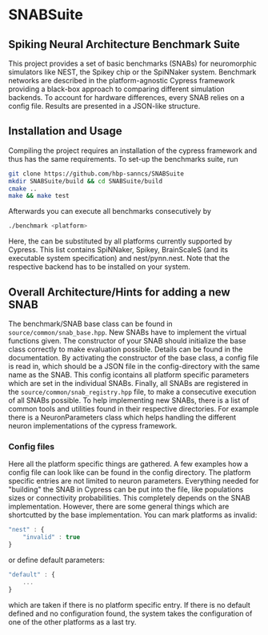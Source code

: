 # SNABSuite
## Spiking Neural Architecture Benchmark Suite

This project provides a set of basic benchmarks (SNABs) for neuromorphic simulators like NEST, the Spikey chip or the SpiNNaker system. Benchmark networks are described in the platform-agnostic Cypress framework providing a black-box approach to comparing different simulation backends. To account for hardware differences, every SNAB relies on a config file. Results are presented in a JSON-like structure.

## Installation and Usage

Compiling the project requires an installation of the cypress framework and thus has the same requirements. To set-up the benchmarks suite, run
```bash
git clone https://github.com/hbp-sanncs/SNABSuite
mkdir SNABSuite/build && cd SNABSuite/build
cmake ..
make && make test
```

Afterwards you can execute all benchmarks consecutively by
```bash
./benchmark <platform>
```
Here, the <platform> can be substituted by all platforms currently supported by Cypress. This list contains SpiNNaker, Spikey, BrainScaleS (and its executable system specification) and nest/pynn.nest. Note that the respective backend has to be installed on your system. 

## Overall Architecture/Hints for adding a new SNAB

The benchmark/SNAB base class can be found in `source/common/snab_base.hpp`. New SNABs have to implement the virtual functions given. The constructor of your SNAB should initialize the base class correctly to make evaluation possible. Details can be found in the documentation. By activating the constructor of the base class, a config file is read in, which should be a JSON file in the config-directory with the same name as the SNAB. This config icontains all platform specific parameters which are set in the individual SNABs. 
Finally, all SNABs are registered in the `source/common/snab_registry.hpp` file, to make a consecutive execution of all SNABs possible.
To help implementing new SNABs, there is a list of common tools and utilities found in their respective directories. For example there is a NeuronParameters class which helps handling the different neuron implementations of the cypress framework.

### Config files

Here all the platform specific things are gathered. A few examples how a config file can look like can be found in the config directory. The platform specific entries are not limited to neuron parameters. Everything needed for "building" the SNAB in Cypress can be put into the file, like populations sizes or connectivity probabilities. This completely depends on the SNAB implementation. 
However, there are some general things which are shortcutted by the base implementation.
You can mark platforms as invalid:
```javascript
"nest" : {
    "invalid" : true
}
```
or define default parameters:
```javascript
"default" : {
    ...
}
```
which are taken if there is no platform specific entry. If there is no default defined and no configuration found, the system takes the configuration of one of the other platforms as a last try.
